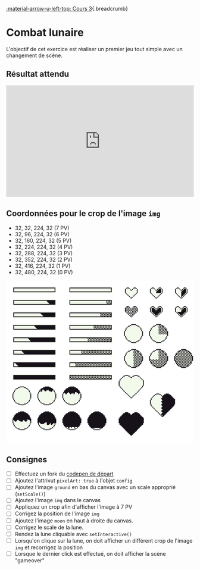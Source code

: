 [:material-arrow-u-left-top: Cours 3](../cours03.md){.breadcrumb}

# Combat lunaire

L'objectif de cet exercice est réaliser un premier jeu tout simple avec un changement de scène.

## Résultat attendu

<iframe class="aspect-2-1" height="300" style="width: 100%;" scrolling="no" title="Phaser - Combat Lunaire SOLUTION" src="https://codepen.io/tim-momo/embed/ExBrMVP/e032356e9e7f86e3bca9e14bd1cb3c36?default-tab=&theme-id=50173" frameborder="no" loading="lazy" allowtransparency="true" allowfullscreen="true">
  See the Pen <a href="https://codepen.io/tim-momo/pen/ExBrMVP/e032356e9e7f86e3bca9e14bd1cb3c36">
  Phaser - Combat Lunaire SOLUTION</a> by TIM Montmorency (<a href="https://codepen.io/tim-momo">@tim-momo</a>)
  on <a href="https://codepen.io">CodePen</a>.
</iframe>

## Coordonnées pour le crop de l'image `img`

<div class="grid" markdown>

* 32, 32, 224, 32 (7 PV)
* 32, 96, 224, 32 (6 PV)
* 32, 160, 224, 32 (5 PV)
* 32, 224, 224, 32 (4 PV)
* 32, 288, 224, 32 (3 PV)
* 32, 352, 224, 32 (2 PV)
* 32, 416, 224, 32 (1 PV)
* 32, 480, 224, 32 (0 PV)

![](../assets/images/1bitbars400.png)

</div>

## Consignes

* [ ] Effectuez un fork du [codepen de départ](https://codepen.io/tim-momo/pen/abgXMON/a8d9d48c6b52c7a88a191ca2cdf7c18e)
* [ ] Ajoutez l'attrivut `pixelArt: true` à l'objet `config`
* [ ] Ajoutez l'image `ground` en bas du canvas avec un scale approprié (`setScale()`)
* [ ] Ajoutez l'image `img` dans le canvas
* [ ] Appliquez un crop afin d'afficher l'image à 7 PV
* [ ] Corrigez la position de l'image `img`
* [ ] Ajoutez l'image `moon` en haut à droite du canvas.
* [ ] Corrigez le scale de la lune.
* [ ] Rendez la lune cliquable avec `setInteractive()`
* [ ] Lorsqu'on clique sur la lune, on doit afficher un différent crop de l'image `img` et recorrigez la position
* [ ] Lorsque le dernier click est effectué, on doit afficher la scène "gameover"
